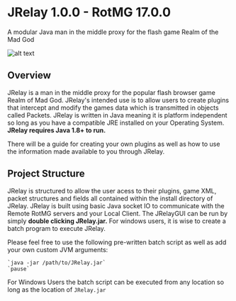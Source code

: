 # JRelay 1.0.0 - RotMG 17.0.0
A modular Java man in the middle proxy for the flash game Realm of the Mad God

![alt text](https://i.imgur.com/8CJnRVb.png)

## Overview
JRelay is a man in the middle proxy for the popular flash browser game Realm of Mad God. JRelay's intended use is to allow users to create plugins that intercept and modify the games data which is transmitted in objects called Packets. JRelay is written in Java meaning it is platform independent so long as you have a compatible JRE installed on your Operating System. **JRelay requires Java 1.8+ to run.** 

There will be a guide for creating your own plugins as well as how to use the information made available to you through JRelay.

## Project Structure
JRelay is structured to allow the user acess to their plugins, game XML, packet structures and fields all contained within the install directory of JRelay. JRelay is built using basic Java socket IO to communicate with the Remote RotMG servers and your Local Client. The JRelayGUI can be run by simply **double clicking JRelay.jar.** For windows users, it is wise to create a batch program to execute JRelay. 

Please feel free to use the following pre-written batch script as well as add your own custom JVM arguments:
```
`java -jar /path/to/JRelay.jar`
`pause` 
```
For Windows Users the batch script can be executed from any location so long as the location of `JRelay.jar`

